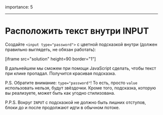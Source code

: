 importance: 5

---

# Расположить текст внутри INPUT

Создайте `<input type="password">` с цветной подсказкой внутри (должен правильно выглядеть, не обязан работать):

[iframe src="solution" height=90 border="1"]

В дальнейшем мы сможем при помощи JavaScript сделать, чтобы текст при клике пропадал. Получится красивая подсказка.

P.S. Обратите внимание: `type="password"`! То есть, просто `value` использовать нельзя, будут звёздочки. Кроме того, подсказка, которую вы реализуете, может быть как угодно стилизована.

P.P.S. Вокруг `INPUT` с подсказкой не должно быть лишних отступов, блоки до и после продолжают идти в обычном потоке.
